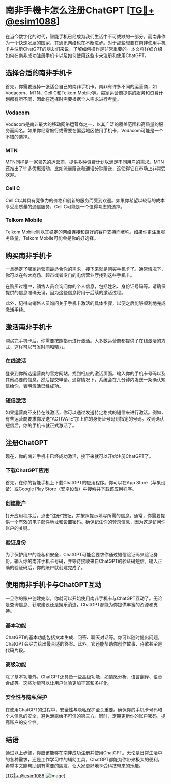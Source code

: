 # 南非手機卡怎么注册ChatGPT [[TG💪+ @esim1088](https://t.me/s/esim1088)]

在当今数字化的时代，智能手机已经成为我们生活中不可或缺的一部分。而南非作为一个快速发展的国家，其通讯网络也在不断进步。对于那些想要在南非使用手机卡并注册ChatGPT的朋友们来说，了解如何操作是非常重要的。本文将详细介绍如何在南非成功注册手机卡以及如何使用这些卡来注册和使用ChatGPT。

## 选择合适的南非手机卡

首先，你需要选择一张适合自己的南非手机卡。南非有许多不同的运营商，如Vodacom、MTN、Cell C和Telkom Mobile等。每家运营商提供的服务和资费计划都有所不同，因此在选择时需要根据个人需求进行考量。

### Vodacom
Vodacom是南非最大的移动网络运营商之一，以其广泛的覆盖范围和高质量的服务而闻名。如果你经常旅行或需要在偏远地区使用手机卡，Vodacom可能是一个不错的选择。

### MTN
MTN同样是一家领先的运营商，提供多种资费计划以满足不同用户的需求。MTN还推出了许多优惠活动，比如流量赠送和通话分钟赠送，这使得它在市场上非常受欢迎。

### Cell C
Cell C以其具有竞争力的价格和创新的服务而受到欢迎。如果你希望以较低的成本享受高质量的通信服务，Cell C可能是一个值得考虑的选择。

### Telkom Mobile
Telkom Mobile则以其稳定的网络连接和良好的客户支持而著称。如果你更注重服务质量，Telkom Mobile可能会是你的好选择。

## 购买南非手机卡

一旦确定了哪家运营商最适合你的需求，接下来就是购买手机卡了。通常情况下，你可以在各大商场、超市或者专门的电信营业厅找到这些手机卡。

在购买过程中，销售人员会询问你的个人信息，包括姓名、身份证号码等。请确保提供的信息准确无误，因为这些信息将用于后续的激活过程。

此外，记得向销售人员询问关于手机卡激活的具体步骤，以便之后能够顺利地完成激活手续。

## 激活南非手机卡

购买完手机卡后，你需要按照指示进行激活。大多数运营商都提供了在线激活的方式，这样可以节省时间和精力。

### 在线激活
登录到你所选运营商的官方网站，找到相应的激活页面。输入你的手机卡号码以及其他必要的信息，然后提交申请。通常情况下，系统会在几分钟内发送一条确认短信给你，表明激活已经成功。

### 短信激活
如果运营商不支持在线激活，你可以通过发送特定格式的短信来进行激活。例如，有些运营商要求你发送“ACTIVATE”加上你的身份证号码到指定的号码。收到确认短信后，你的手机卡就正式激活了。

## 注册ChatGPT

现在，你的南非手机卡已经成功激活，接下来就可以开始注册ChatGPT了。

### 下载ChatGPT应用
首先，在你的智能手机上下载ChatGPT的应用程序。你可以在App Store（苹果设备）或Google Play Store（安卓设备）中搜索并下载该应用程序。

### 创建账户
打开应用程序后，点击“注册”按钮，并按照提示填写所需的信息。通常，你需要提供一个有效的电子邮件地址和设置密码。确保记住你的登录信息，因为这是访问你账户的关键。

### 验证身份
为了保护用户的隐私和安全，ChatGPT可能会要求你通过短信验证码来验证身份。输入你的南非手机卡号码，并等待接收来自ChatGPT的验证码短信。输入正确的验证码后，你的账户就创建完成了。

## 使用南非手机卡与ChatGPT互动

一旦你的账户创建完毕，你就可以开始使用南非手机卡与ChatGPT互动了。无论是查询信息、获取建议还是娱乐消遣，ChatGPT都能为你提供丰富的资源和支持。

### 基本功能
ChatGPT的基本功能包括文本生成、问答、聊天对话等。你可以随时提出问题，ChatGPT会尽力给出最合适的答案。此外，它还能帮助你创作故事、诗歌甚至是代码片段。

### 高级功能
除了基本功能外，ChatGPT还具备一些高级功能，如情感分析、语言翻译、语音合成等。这些功能可以让用户体验更加丰富和多样化。

### 安全性与隐私保护
在使用ChatGPT的过程中，安全性与隐私保护至关重要。确保你的手机卡号码和个人信息的安全，避免泄露给不可信的第三方。同时，定期更新你的账户密码，提高账户的安全性。

## 结语

通过以上步骤，你应该能够在南非成功注册并使用ChatGPT。无论是日常生活中的各种需求，还是工作学习中的辅助工具，ChatGPT都能为你带来极大的便利。希望本文能帮助到有需要的朋友，让大家更好地享受科技带来的乐趣。

[[TG💪+ @esim1088](https://t.me/s/esim1088) ![Image](https://i.postimg.cc/4NQfJmqS/Snipaste-2025-05-13-00-14-12.png)]